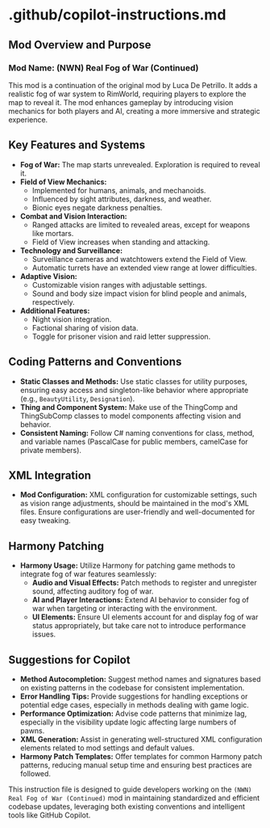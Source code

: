 # .github/copilot-instructions.md

## Mod Overview and Purpose

### Mod Name: (NWN) Real Fog of War (Continued)

This mod is a continuation of the original mod by Luca De Petrillo. It adds a realistic fog of war system to RimWorld, requiring players to explore the map to reveal it. The mod enhances gameplay by introducing vision mechanics for both players and AI, creating a more immersive and strategic experience.

## Key Features and Systems

- **Fog of War:** The map starts unrevealed. Exploration is required to reveal it.
- **Field of View Mechanics:** 
  - Implemented for humans, animals, and mechanoids.
  - Influenced by sight attributes, darkness, and weather.
  - Bionic eyes negate darkness penalties.
- **Combat and Vision Interaction:**
  - Ranged attacks are limited to revealed areas, except for weapons like mortars.
  - Field of View increases when standing and attacking.
- **Technology and Surveillance:**
  - Surveillance cameras and watchtowers extend the Field of View.
  - Automatic turrets have an extended view range at lower difficulties.
- **Adaptive Vision:** 
  - Customizable vision ranges with adjustable settings.
  - Sound and body size impact vision for blind people and animals, respectively.
- **Additional Features:**
  - Night vision integration.
  - Factional sharing of vision data.
  - Toggle for prisoner vision and raid letter suppression.

## Coding Patterns and Conventions

- **Static Classes and Methods:** Use static classes for utility purposes, ensuring easy access and singleton-like behavior where appropriate (e.g., `BeautyUtility`, `Designation`).
- **Thing and Component System:** Make use of the ThingComp and ThingSubComp classes to model components affecting vision and behavior.
- **Consistent Naming:** Follow C# naming conventions for class, method, and variable names (PascalCase for public members, camelCase for private members).

## XML Integration

- **Mod Configuration:** XML configuration for customizable settings, such as vision range adjustments, should be maintained in the mod's XML files. Ensure configurations are user-friendly and well-documented for easy tweaking.

## Harmony Patching

- **Harmony Usage:** Utilize Harmony for patching game methods to integrate fog of war features seamlessly:
  - **Audio and Visual Effects:** Patch methods to register and unregister sound, affecting auditory fog of war.
  - **AI and Player Interactions:** Extend AI behavior to consider fog of war when targeting or interacting with the environment.
  - **UI Elements:** Ensure UI elements account for and display fog of war status appropriately, but take care not to introduce performance issues.

## Suggestions for Copilot

- **Method Autocompletion:** Suggest method names and signatures based on existing patterns in the codebase for consistent implementation.
- **Error Handling Tips:** Provide suggestions for handling exceptions or potential edge cases, especially in methods dealing with game logic.
- **Performance Optimization:** Advise code patterns that minimize lag, especially in the visibility update logic affecting large numbers of pawns.
- **XML Generation:** Assist in generating well-structured XML configuration elements related to mod settings and default values.
- **Harmony Patch Templates:** Offer templates for common Harmony patch patterns, reducing manual setup time and ensuring best practices are followed.

This instruction file is designed to guide developers working on the `(NWN) Real Fog of War (Continued)` mod in maintaining standardized and efficient codebase updates, leveraging both existing conventions and intelligent tools like GitHub Copilot.
